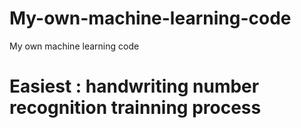 # My-own-machine-learning-code
My own machine learning code
# Easiest : handwriting  number recognition trainning process

